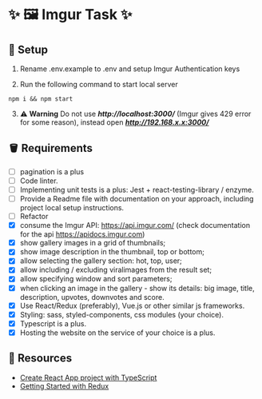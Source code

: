 # ✨ 🖼️ Imgur Task ✨

## 🏃 Setup

1. Rename .env.example to .env and setup Imgur Authentication keys

2. Run the following command to start local server

```ssh
npm i && npm start
```

3. ⚠️ **Warning** Do not use **_*http://localhost:3000/*_** (Imgur gives 429 error for some reason), instead open ***http://192.168.x.x:3000/***

## 🪣 Requirements

- [ ] pagination is a plus
- [ ] Code linter.
- [ ] Implementing unit tests is a plus: Jest + react-testing-library / enzyme.
- [ ] Provide a Readme file with documentation on your approach, including project local setup instructions.
- [ ] Refactor
- [x] consume the Imgur API: https://api.imgur.com/ (check documentation for the api https://apidocs.imgur.com)
- [x] show gallery images in a grid of thumbnails;
- [x] show image description in the thumbnail, top or bottom;
- [x] allow selecting the gallery section: hot, top, user;
- [x] allow including / excluding viralimages from the result set;
- [x] allow specifying window and sort parameters;
- [x] when clicking an image in the gallery - show its details: big image, title, description, upvotes, downvotes and score.
- [x] Use React/Redux (preferably), Vue.js or other similar js frameworks.
- [x] Styling: sass, styled-components, css modules (your choice).
- [x] Typescript is a plus.
- [x] Hosting the website on the service of your choice is a plus.

## 📝 Resources

- [Create React App project with TypeScript](https://create-react-app.dev/docs/adding-typescript/)
- [Getting Started with Redux](https://redux.js.org/tutorials/quick-start)
